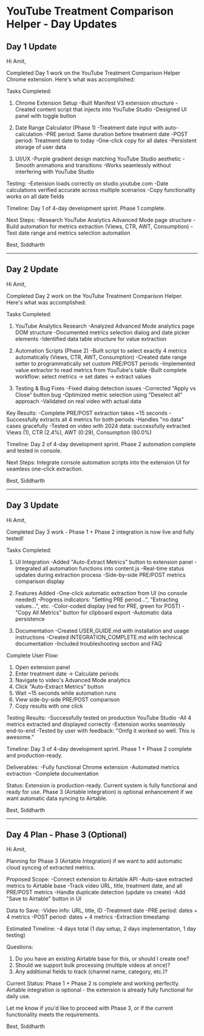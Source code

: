 # YouTube Treatment Comparison Helper - Day Updates

## Day 1 Update

Hi Amit,

Completed Day 1 work on the YouTube Treatment Comparison Helper Chrome extension. Here's what was accomplished:

Tasks Completed:
1. Chrome Extension Setup
-Built Manifest V3 extension structure
-Created content script that injects into YouTube Studio
-Designed UI panel with toggle button

2. Date Range Calculator (Phase 1)
-Treatment date input with auto-calculation
-PRE period: Same duration before treatment date
-POST period: Treatment date to today
-One-click copy for all dates
-Persistent storage of user data

3. UI/UX
-Purple gradient design matching YouTube Studio aesthetic
-Smooth animations and transitions
-Works seamlessly without interfering with YouTube Studio

Testing:
-Extension loads correctly on studio.youtube.com
-Date calculations verified accurate across multiple scenarios
-Copy functionality works on all date fields

Timeline:
Day 1 of 4-day development sprint. Phase 1 complete.

Next Steps:
-Research YouTube Analytics Advanced Mode page structure
-Build automation for metrics extraction (Views, CTR, AWT, Consumption)
-Test date range and metrics selection automation

Best,
Siddharth

---

## Day 2 Update

Hi Amit,

Completed Day 2 work on the YouTube Treatment Comparison Helper. Here's what was accomplished:

Tasks Completed:
1. YouTube Analytics Research
-Analyzed Advanced Mode analytics page DOM structure
-Documented metrics selection dialog and date picker elements
-Identified data table structure for value extraction

2. Automation Scripts (Phase 2)
-Built script to select exactly 4 metrics automatically (Views, CTR, AWT, Consumption)
-Created date range setter to programmatically set custom PRE/POST periods
-Implemented value extractor to read metrics from YouTube's table
-Built complete workflow: select metrics → set dates → extract values

3. Testing & Bug Fixes
-Fixed dialog detection issues
-Corrected "Apply vs Close" button bug
-Optimized metric selection using "Deselect all" approach
-Validated on real video with actual data

Key Results:
-Complete PRE/POST extraction takes ~15 seconds
-Successfully extracts all 4 metrics for both periods
-Handles "no data" cases gracefully
-Tested on video with 2024 data: successfully extracted Views (1), CTR (2.4%), AWT (0:29), Consumption (60.0%)

Timeline:
Day 2 of 4-day development sprint. Phase 2 automation complete and tested in console.

Next Steps:
Integrate console automation scripts into the extension UI for seamless one-click extraction.

Best,
Siddharth

---

## Day 3 Update

Hi Amit,

Completed Day 3 work - Phase 1 + Phase 2 integration is now live and fully tested!

Tasks Completed:
1. UI Integration
-Added "Auto-Extract Metrics" button to extension panel
-Integrated all automation functions into content.js
-Real-time status updates during extraction process
-Side-by-side PRE/POST metrics comparison display

2. Features Added
-One-click automatic extraction from UI (no console needed)
-Progress indicators: "Setting PRE period...", "Extracting values...", etc.
-Color-coded display (red for PRE, green for POST)
-"Copy All Metrics" button for clipboard export
-Automatic data persistence

3. Documentation
-Created USER_GUIDE.md with installation and usage instructions
-Created INTEGRATION_COMPLETE.md with technical documentation
-Included troubleshooting section and FAQ

Complete User Flow:
1. Open extension panel
2. Enter treatment date → Calculate periods
3. Navigate to video's Advanced Mode analytics
4. Click "Auto-Extract Metrics" button
5. Wait ~15 seconds while automation runs
6. View side-by-side PRE/POST comparison
7. Copy results with one click

Testing Results:
-Successfully tested on production YouTube Studio
-All 4 metrics extracted and displayed correctly
-Extension works seamlessly end-to-end
-Tested by user with feedback: "Omfg it worked so well. This is awesome."

Timeline:
Day 3 of 4-day development sprint. Phase 1 + Phase 2 complete and production-ready.

Deliverables:
-Fully functional Chrome extension
-Automated metrics extraction
-Complete documentation

Status:
Extension is production-ready. Current system is fully functional and ready for use. Phase 3 (Airtable integration) is optional enhancement if we want automatic data syncing to Airtable.

Best,
Siddharth

---

## Day 4 Plan - Phase 3 (Optional)

Hi Amit,

Planning for Phase 3 (Airtable Integration) if we want to add automatic cloud syncing of extracted metrics.

Proposed Scope:
-Connect extension to Airtable API
-Auto-save extracted metrics to Airtable base
-Track video URL, title, treatment date, and all PRE/POST metrics
-Handle duplicate detection (update vs create)
-Add "Save to Airtable" button in UI

Data to Save:
-Video info: URL, title, ID
-Treatment date
-PRE period: dates + 4 metrics
-POST period: dates + 4 metrics
-Extraction timestamp

Estimated Timeline:
-4 days total (1 day setup, 2 days implementation, 1 day testing)

Questions:
1. Do you have an existing Airtable base for this, or should I create one?
2. Should we support bulk processing (multiple videos at once)?
3. Any additional fields to track (channel name, category, etc.)?

Current Status:
Phase 1 + Phase 2 is complete and working perfectly. Airtable integration is optional - the extension is already fully functional for daily use.

Let me know if you'd like to proceed with Phase 3, or if the current functionality meets the requirements.

Best,
Siddharth
